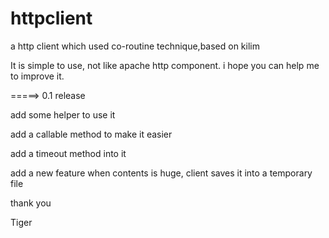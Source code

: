 httpclient
==========

a http client which used co-routine technique,based on kilim


It is simple to use, not like apache http component. i hope you can help me to improve it.

=====> 0.1 release

add some helper to use it

add a callable method to make it easier

add a timeout method into it

add a new feature when contents is huge, client saves it into a temporary file

thank you

Tiger
